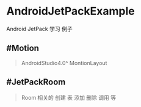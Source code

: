 # AndroidJetPackExample
Android JetPack 学习 例子

## #Motion

> AndroidStudio4.0^ MontionLayout

## #JetPackRoom

> Room 相关的 创建 表 添加 删除 调用 等
